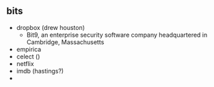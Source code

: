 ## bits
- dropbox (drew houston)
	- Bit9, an enterprise security software company headquartered in Cambridge, Massachusetts
- empirica
- celect ()
- netflix 
- imdb (hastings?)
- 